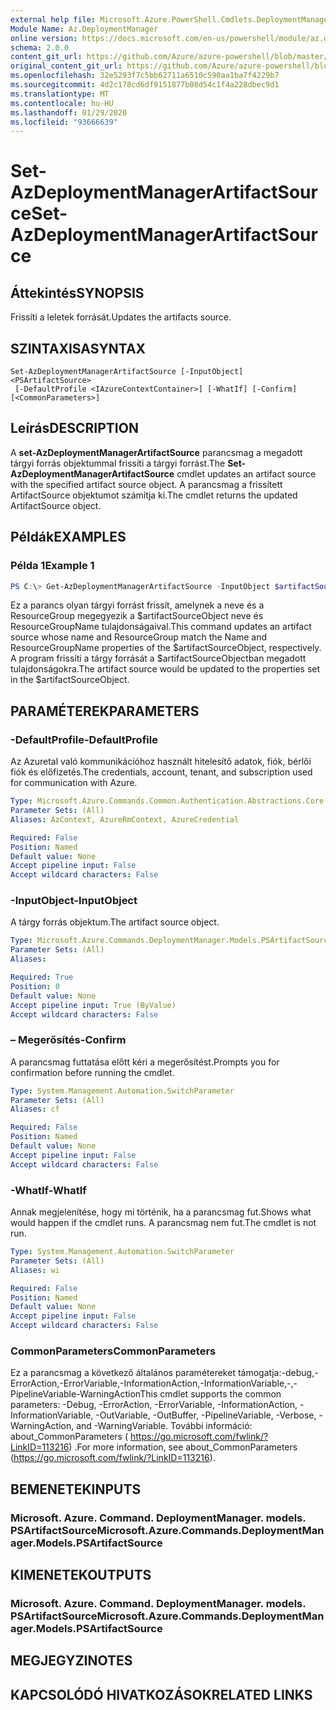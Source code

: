 ```yaml
---
external help file: Microsoft.Azure.PowerShell.Cmdlets.DeploymentManager.dll-Help.xml
Module Name: Az.DeploymentManager
online version: https://docs.microsoft.com/en-us/powershell/module/az.deploymentmanager/set-azdeploymentmanagerartifactsource
schema: 2.0.0
content_git_url: https://github.com/Azure/azure-powershell/blob/master/src/DeploymentManager/DeploymentManager/help/Set-AzDeploymentManagerArtifactSource.md
original_content_git_url: https://github.com/Azure/azure-powershell/blob/master/src/DeploymentManager/DeploymentManager/help/Set-AzDeploymentManagerArtifactSource.md
ms.openlocfilehash: 32e5293f7c5bb62711a6510c590aa1ba7f4229b7
ms.sourcegitcommit: 4d2c178cd6df9151877b08d54c1f4a228dbec9d1
ms.translationtype: MT
ms.contentlocale: hu-HU
ms.lasthandoff: 01/29/2020
ms.locfileid: "93666639"
---
```

# <span data-ttu-id="fa4c0-101">Set-AzDeploymentManagerArtifactSource</span><span class="sxs-lookup"><span data-stu-id="fa4c0-101">Set-AzDeploymentManagerArtifactSource</span></span>

## <span data-ttu-id="fa4c0-102">Áttekintés</span><span class="sxs-lookup"><span data-stu-id="fa4c0-102">SYNOPSIS</span></span>
<span data-ttu-id="fa4c0-103">Frissíti a leletek forrását.</span><span class="sxs-lookup"><span data-stu-id="fa4c0-103">Updates the artifacts source.</span></span>

## <span data-ttu-id="fa4c0-104">SZINTAXISA</span><span class="sxs-lookup"><span data-stu-id="fa4c0-104">SYNTAX</span></span>

```
Set-AzDeploymentManagerArtifactSource [-InputObject] <PSArtifactSource>
 [-DefaultProfile <IAzureContextContainer>] [-WhatIf] [-Confirm] [<CommonParameters>]
```

## <span data-ttu-id="fa4c0-105">Leírás</span><span class="sxs-lookup"><span data-stu-id="fa4c0-105">DESCRIPTION</span></span>
<span data-ttu-id="fa4c0-106">A **set-AzDeploymentManagerArtifactSource** parancsmag a megadott tárgyi forrás objektummal frissíti a tárgyi forrást.</span><span class="sxs-lookup"><span data-stu-id="fa4c0-106">The **Set-AzDeploymentManagerArtifactSource** cmdlet updates an artifact source with the specified artifact source object.</span></span>
<span data-ttu-id="fa4c0-107">A parancsmag a frissített ArtifactSource objektumot számítja ki.</span><span class="sxs-lookup"><span data-stu-id="fa4c0-107">The cmdlet returns the updated ArtifactSource object.</span></span>

## <span data-ttu-id="fa4c0-108">Példák</span><span class="sxs-lookup"><span data-stu-id="fa4c0-108">EXAMPLES</span></span>

### <span data-ttu-id="fa4c0-109">Példa 1</span><span class="sxs-lookup"><span data-stu-id="fa4c0-109">Example 1</span></span>
```powershell
PS C:\> Get-AzDeploymentManagerArtifactSource -InputObject $artifactSourceObject
```

<span data-ttu-id="fa4c0-110">Ez a parancs olyan tárgyi forrást frissít, amelynek a neve és a ResourceGroup megegyezik a $artifactSourceObject neve és ResourceGroupName tulajdonságaival.</span><span class="sxs-lookup"><span data-stu-id="fa4c0-110">This command updates an artifact source whose name and ResourceGroup match the Name and ResourceGroupName properties of the $artifactSourceObject, respectively.</span></span>
<span data-ttu-id="fa4c0-111">A program frissíti a tárgy forrását a $artifactSourceObjectban megadott tulajdonságokra.</span><span class="sxs-lookup"><span data-stu-id="fa4c0-111">The artifact source would be updated to the properties set in the $artifactSourceObject.</span></span>

## <span data-ttu-id="fa4c0-112">PARAMÉTEREK</span><span class="sxs-lookup"><span data-stu-id="fa4c0-112">PARAMETERS</span></span>

### <span data-ttu-id="fa4c0-113">-DefaultProfile</span><span class="sxs-lookup"><span data-stu-id="fa4c0-113">-DefaultProfile</span></span>
<span data-ttu-id="fa4c0-114">Az Azuretal való kommunikációhoz használt hitelesítő adatok, fiók, bérlői fiók és előfizetés.</span><span class="sxs-lookup"><span data-stu-id="fa4c0-114">The credentials, account, tenant, and subscription used for communication with Azure.</span></span>

```yaml
Type: Microsoft.Azure.Commands.Common.Authentication.Abstractions.Core.IAzureContextContainer
Parameter Sets: (All)
Aliases: AzContext, AzureRmContext, AzureCredential

Required: False
Position: Named
Default value: None
Accept pipeline input: False
Accept wildcard characters: False
```

### <span data-ttu-id="fa4c0-115">-InputObject</span><span class="sxs-lookup"><span data-stu-id="fa4c0-115">-InputObject</span></span>
<span data-ttu-id="fa4c0-116">A tárgy forrás objektum.</span><span class="sxs-lookup"><span data-stu-id="fa4c0-116">The artifact source object.</span></span>

```yaml
Type: Microsoft.Azure.Commands.DeploymentManager.Models.PSArtifactSource
Parameter Sets: (All)
Aliases:

Required: True
Position: 0
Default value: None
Accept pipeline input: True (ByValue)
Accept wildcard characters: False
```

### <span data-ttu-id="fa4c0-117">– Megerősítés</span><span class="sxs-lookup"><span data-stu-id="fa4c0-117">-Confirm</span></span>
<span data-ttu-id="fa4c0-118">A parancsmag futtatása előtt kéri a megerősítést.</span><span class="sxs-lookup"><span data-stu-id="fa4c0-118">Prompts you for confirmation before running the cmdlet.</span></span>

```yaml
Type: System.Management.Automation.SwitchParameter
Parameter Sets: (All)
Aliases: cf

Required: False
Position: Named
Default value: None
Accept pipeline input: False
Accept wildcard characters: False
```

### <span data-ttu-id="fa4c0-119">-WhatIf</span><span class="sxs-lookup"><span data-stu-id="fa4c0-119">-WhatIf</span></span>
<span data-ttu-id="fa4c0-120">Annak megjelenítése, hogy mi történik, ha a parancsmag fut.</span><span class="sxs-lookup"><span data-stu-id="fa4c0-120">Shows what would happen if the cmdlet runs.</span></span>
<span data-ttu-id="fa4c0-121">A parancsmag nem fut.</span><span class="sxs-lookup"><span data-stu-id="fa4c0-121">The cmdlet is not run.</span></span>

```yaml
Type: System.Management.Automation.SwitchParameter
Parameter Sets: (All)
Aliases: wi

Required: False
Position: Named
Default value: None
Accept pipeline input: False
Accept wildcard characters: False
```

### <span data-ttu-id="fa4c0-122">CommonParameters</span><span class="sxs-lookup"><span data-stu-id="fa4c0-122">CommonParameters</span></span>
<span data-ttu-id="fa4c0-123">Ez a parancsmag a következő általános paramétereket támogatja:-debug,-ErrorAction,-ErrorVariable,-InformationAction,-InformationVariable,-,-PipelineVariable-WarningAction</span><span class="sxs-lookup"><span data-stu-id="fa4c0-123">This cmdlet supports the common parameters: -Debug, -ErrorAction, -ErrorVariable, -InformationAction, -InformationVariable, -OutVariable, -OutBuffer, -PipelineVariable, -Verbose, -WarningAction, and -WarningVariable.</span></span> <span data-ttu-id="fa4c0-124">További információ: about_CommonParameters ( https://go.microsoft.com/fwlink/?LinkID=113216) .</span><span class="sxs-lookup"><span data-stu-id="fa4c0-124">For more information, see about_CommonParameters (https://go.microsoft.com/fwlink/?LinkID=113216).</span></span>

## <span data-ttu-id="fa4c0-125">BEMENETEK</span><span class="sxs-lookup"><span data-stu-id="fa4c0-125">INPUTS</span></span>

### <span data-ttu-id="fa4c0-126">Microsoft. Azure. Command. DeploymentManager. models. PSArtifactSource</span><span class="sxs-lookup"><span data-stu-id="fa4c0-126">Microsoft.Azure.Commands.DeploymentManager.Models.PSArtifactSource</span></span>

## <span data-ttu-id="fa4c0-127">KIMENETEK</span><span class="sxs-lookup"><span data-stu-id="fa4c0-127">OUTPUTS</span></span>

### <span data-ttu-id="fa4c0-128">Microsoft. Azure. Command. DeploymentManager. models. PSArtifactSource</span><span class="sxs-lookup"><span data-stu-id="fa4c0-128">Microsoft.Azure.Commands.DeploymentManager.Models.PSArtifactSource</span></span>

## <span data-ttu-id="fa4c0-129">MEGJEGYZI</span><span class="sxs-lookup"><span data-stu-id="fa4c0-129">NOTES</span></span>

## <span data-ttu-id="fa4c0-130">KAPCSOLÓDÓ HIVATKOZÁSOK</span><span class="sxs-lookup"><span data-stu-id="fa4c0-130">RELATED LINKS</span></span>
